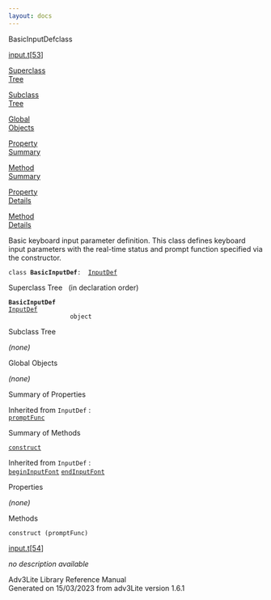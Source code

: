 ```yaml
---
layout: docs
---
```

<span class="title">BasicInputDef</span><span class="type">class</span>

[input.t](../file/input.t.html)\[[53](../source/input.t.html#53)\]

[Superclass  
Tree](#_SuperClassTree_)

[Subclass  
Tree](#_SubClassTree_)

[Global  
Objects](#_ObjectSummary_)

[Property  
Summary](#_PropSummary_)

[Method  
Summary](#_MethodSummary_)

[Property  
Details](#_Properties_)

[Method  
Details](#_Methods_)



Basic keyboard input parameter definition. This class defines keyboard
input parameters with the real-time status and prompt function specified
via the constructor.

`class `**`BasicInputDef`**` :   `[`InputDef`](../object/InputDef.html)



<span id="_SuperClassTree_"></span>



<span class="hdln">Superclass Tree</span>   (in declaration order)



**`BasicInputDef`**  
[`InputDef`](../object/InputDef.html)  
`                 object`  
<span id="_SubClassTree_"></span>



<span class="hdln">Subclass Tree</span>  



*(none)* <span id="_ObjectSummary_"></span>



<span class="hdln">Global Objects</span>  



*(none)* <span id="_PropSummary_"></span>



<span class="hdln">Summary of Properties</span>  





Inherited from `InputDef` :  
[`promptFunc`](../object/InputDef.html#promptFunc)

<span id="_MethodSummary_"></span>



<span class="hdln">Summary of Methods</span>  



[`construct`](#construct)

Inherited from `InputDef` :  
[`beginInputFont`](../object/InputDef.html#beginInputFont) [`endInputFont`](../object/InputDef.html#endInputFont)

<span id="_Properties_"></span>



<span class="hdln">Properties</span>  



*(none)* <span id="_Methods_"></span>



<span class="hdln">Methods</span>  



<span id="construct"></span>

`construct (promptFunc)`

[input.t](../file/input.t.html)\[[54](../source/input.t.html#54)\]



*no description available*





Adv3Lite Library Reference Manual  
Generated on 15/03/2023 from adv3Lite version 1.6.1


